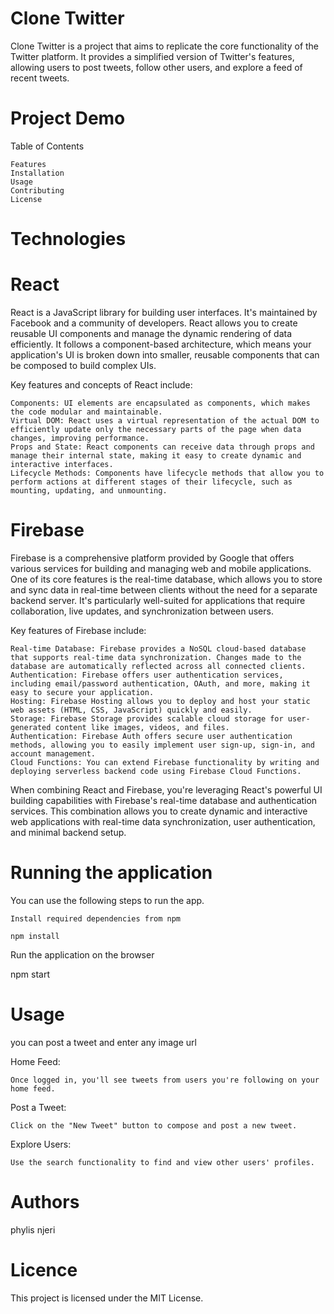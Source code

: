 # Clone Twitter

Clone Twitter is a project that aims to replicate the core functionality of the Twitter platform. It provides a simplified version of Twitter's features, allowing users to post tweets, follow other users, and explore a feed of recent tweets.

# Project Demo
Table of Contents

    Features
    Installation
    Usage
    Contributing
    License

# Technologies
 # React

React is a JavaScript library for building user interfaces. It's maintained by Facebook and a community of developers. React allows you to create reusable UI components and manage the dynamic rendering of data efficiently. It follows a component-based architecture, which means your application's UI is broken down into smaller, reusable components that can be composed to build complex UIs.

Key features and concepts of React include:

    Components: UI elements are encapsulated as components, which makes the code modular and maintainable.
    Virtual DOM: React uses a virtual representation of the actual DOM to efficiently update only the necessary parts of the page when data changes, improving performance.
    Props and State: React components can receive data through props and manage their internal state, making it easy to create dynamic and interactive interfaces.
    Lifecycle Methods: Components have lifecycle methods that allow you to perform actions at different stages of their lifecycle, such as mounting, updating, and unmounting.

# Firebase

Firebase is a comprehensive platform provided by Google that offers various services for building and managing web and mobile applications. One of its core features is the real-time database, which allows you to store and sync data in real-time between clients without the need for a separate backend server. It's particularly well-suited for applications that require collaboration, live updates, and synchronization between users.

Key features of Firebase include:

    Real-time Database: Firebase provides a NoSQL cloud-based database that supports real-time data synchronization. Changes made to the database are automatically reflected across all connected clients.
    Authentication: Firebase offers user authentication services, including email/password authentication, OAuth, and more, making it easy to secure your application.
    Hosting: Firebase Hosting allows you to deploy and host your static web assets (HTML, CSS, JavaScript) quickly and easily.
    Storage: Firebase Storage provides scalable cloud storage for user-generated content like images, videos, and files.
    Authentication: Firebase Auth offers secure user authentication methods, allowing you to easily implement user sign-up, sign-in, and account management.
    Cloud Functions: You can extend Firebase functionality by writing and deploying serverless backend code using Firebase Cloud Functions.

When combining React and Firebase, you're leveraging React's powerful UI building capabilities with Firebase's real-time database and authentication services. This combination allows you to create dynamic and interactive web applications with real-time data synchronization, user authentication, and minimal backend setup.

# Running the application

You can use the following steps to run the app.

    Install required dependencies from npm

    npm install

Run the application on the browser

npm start
# Usage
you can post a tweet and enter any image url 



Home Feed:

    Once logged in, you'll see tweets from users you're following on your home feed.

Post a Tweet:

    Click on the "New Tweet" button to compose and post a new tweet.

Explore Users:

    Use the search functionality to find and view other users' profiles.
# Authors
phylis njeri

# Licence
This project is licensed under the MIT License.
